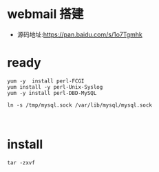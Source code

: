 # webmail 搭建

- 源码地址:https://pan.baidu.com/s/1o7Tgmhk


# ready
```
yum -y  install perl-FCGI
yum install -y perl-Unix-Syslog
yum -y install perl-DBD-MySQL

ln -s /tmp/mysql.sock /var/lib/mysql/mysql.sock



```

# install 

```
tar -zxvf 
```